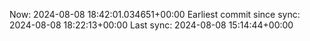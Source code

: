 Now: 2024-08-08 18:42:01.034651+00:00 Earliest commit since sync: 2024-08-08 18:22:13+00:00 Last sync: 2024-08-08 15:14:44+00:00
